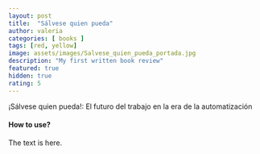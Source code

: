 ```yaml
---
layout: post
title:  "Sálvese quien pueda"
author: valeria
categories: [ books ]
tags: [red, yellow]
image: assets/images/Salvese_quien_pueda_portada.jpg
description: "My first written book review"
featured: true
hidden: true
rating: 5
---
```


¡Sálvese quien pueda!: El futuro del trabajo en la era de la automatización

#### How to use?

The text is here.